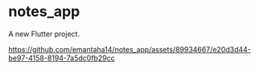 # notes_app

A new Flutter project.



https://github.com/emantaha14/notes_app/assets/89934667/e20d3d44-be97-4158-8194-7a5dc0fb29cc

